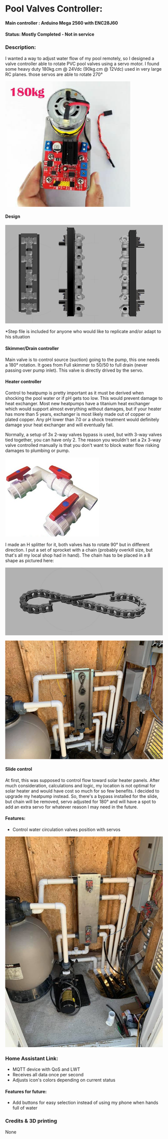 # Pool Valves Controller:

#### Main controller :  Arduino Mega 2560 with ENC28J60
#### Status: Mostly Completed - Not in service 

### Description:
I wanted a way to adjust water flow of my pool remotely, so I designed a valve controller able to rotate PVC pool valves using a servo motor. I found some heavy duty 180kg.cm @ 24Vdc (90kg.cm @ 12Vdc) used in very large RC planes. those servos are able to rotate 270°

![alt text](images/Servo.jpg "Servo Motor")

#### Design

![alt text](images/Rendering.jpg "Rendering")

*Step file is included for anyone who would like to replicate and/or adapt to his situation

#### Skimmer/Drain controller
Main valve is to control source (suction) going to the pump, this one needs a 180° rotation. It goes from Full skimmer to 50/50 to full drain (never passing over pump inlet). This valve is directly drived by the servo.

#### Heater controller
Control to heatpump is pretty important as it must be derived when shocking the pool water or if pH gets too low. This would prevent damage to heat exchanger. Most new heatpumps have a titanium heat exchanger which would support almost everything without damages, but if your heater has more than 5 years, exchanger is most likely made out of copper or plated copper. Any pH lower than 7.0 or a shock treatment would definitely damage your heat exchanger and will eventually fail.

Normally, a setup of 3x 2-way valves bypass is used, but with 3-way valves tied together, you can have only 2. The reason you wouldn't set a 2x 3-way valve controlled manually is that you don't want to block water flow risking damages to plumbing or pump.

![alt text](images/bypass2.jpg "Normal bypass setup")

I made an H splitter for it, both valves has to rotate 90° but in different direction. I put a set of sprocket with a chain (probably overkill size, but that's all my local shop had in hand). The chain has to be placed in a 8 shape as pictured here:

![alt text](images/Chain2.jpg "Chain installation")

![alt text](images/InstalledChains.jpg "Chain instaleld")

#### Slide control
At first, this was supposed to control flow toward solar heater panels. After much consideration, calculations and logic, my location is not optimal for solar heater and would have cost so much for so few benefits. I decided to upgrade my heatpump instead. So, there's a bypass installed for the slide, but chain will be removed, servo adjusted for 180° and will have a spot to add an extra servo for whatever reason I may need in the future.

#### Features:
- Control water circulation valves position with servos

![alt text](images/InstalledServos.jpg "Servos instaleld")

### Home Assistant Link:
- MQTT device with QoS and LWT
- Receives all data once per second
- Adjusts icon's colors depending on current status

#### Features for future:
- Add buttons for easy selection instead of using my phone when hands full of water
  
### Credits & 3D printing
None
